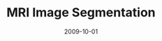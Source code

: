 ---
title: "MRI Image Segmentation"
collection: projects
permalink: /project/MRI-image
excerpt: 'This project is my work as a research assistant in TsingHua Berkeley.'
date: 2009-10-01
venue: 'Journal 1'
paperurl: 'http://academicpages.github.io/files/paper1.pdf'
citation: 'Your Name, You. (2009). &quot;Paper Title Number 1.&quot; <i>Journal 1</i>. 1(1).'
---